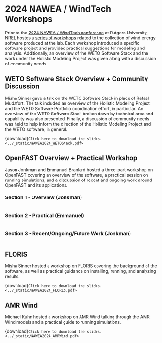 # 2024 NAWEA / WindTech Workshops

Prior to the [2024 NAWEA / WindTech conference](https://naweawindtech2024.org) at
Rutgers University, NREL hostes a [series of workshops](https://naweawindtech2024.org/side-events)
related to the collection of wind energy software produced at the lab.
Each workshop introduced a specific software project and provided practical suggestions
for modeling and analysis.
Additionally, an overview of the WETO Software Stack and the work under the Holistic Modeling
Project was given along with a discussion of community needs.

<!-- ````{admonition} Registration
:class: tip

A number of side events are hosted during NAWEA and registration for those is done during
registration for the conference. Prior to the conference, a separate workshops registration
form will be sent for attendees to register for specific workshops and events.

See https://naweawindtech2024.org/side-events for more information.
```` -->

## WETO Software Stack Overview + Community Discussion

Misha Sinner gave a talk on the WETO Software Stack in place of Rafael Mudafort.
The talk included an overview of the Holistic Modeling Project and the WETO
Software Portfolio coordination effort, in particular.
An overview of the WETO Software Stack broken down by technical area and capability
was also presented.
Finally, a discussion of community needs was held to help inform the direction of
the Holistic Modeling Project and the WETO software, in general.

{download}`Click here to download the slides.<../_static/NAWEA2024_WETOStack.pdf>`

## OpenFAST Overview + Practical Workshop

Jason Jonkman and Emmanuel Branlard hosted a three-part workshop on OpenFAST covering an overview
of the software, a practical session on running simulations, and a discussion of recent and ongoing
work around OpenFAST and its applications.

### Section 1 - Overview (Jonkman)
```{youtube} OyWNPuq3fS0
```

### Section 2 - Practical (Emmanuel)
```{youtube} R3c30keNlR8
```

### Section 3 - Recent/Ongoing/Future Work (Jonkman)
```{youtube} x2ksHi6UZ1Y
```

## FLORIS

Misha Sinner hosted a workshop on FLORIS covering the background of the software,
as well as practical guidance on installing, running, and analyzing results.

{download}`Click here to download the slides.<../_static/NAWEA2024_FLORIS.pdf>`

## AMR Wind

Michael Kuhn hosted a workshop on AMR Wind talking through the AMR Wind models and
a practical guide to running simulations.

{download}`Click here to download the slides.<../_static/NAWEA2024_AMRWind.pdf>`
